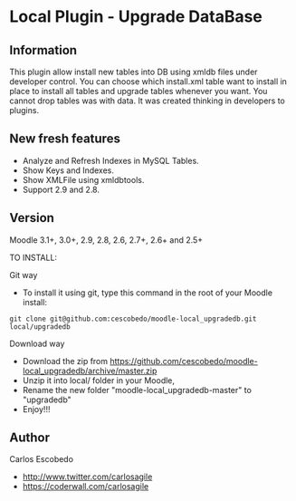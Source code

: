 Local Plugin - Upgrade DataBase
======================

Information
-----------

This plugin allow install new tables into DB using xmldb files under developer control.
You can choose which install.xml table want to install in place to install all tables and 
upgrade tables whenever you want.
You cannot drop tables was with data.
It was created thinking in developers to plugins.

New fresh features
------------------
- Analyze and Refresh Indexes in MySQL Tables.
- Show Keys and Indexes.
- Show XMLFile using xmldbtools.
- Support 2.9 and 2.8.

Version  
-------
Moodle 3.1+, 3.0+, 2.9, 2.8, 2.6, 2.7+, 2.6+ and 2.5+

TO INSTALL:

Git way
- To install it using git, type this command in the root of your Moodle install:
```
git clone git@github.com:cescobedo/moodle-local_upgradedb.git local/upgradedb
```

Download way
- Download the zip from <https://github.com/cescobedo/moodle-local_upgradedb/archive/master.zip>
- Unzip it into  local/ folder in your Moodle,
- Rename the new folder "moodle-local_upgradedb-master" to "upgradedb"
- Enjoy!!!


Author
------
Carlos Escobedo
- <http://www.twitter.com/carlosagile>
- <https://coderwall.com/carlosagile>


